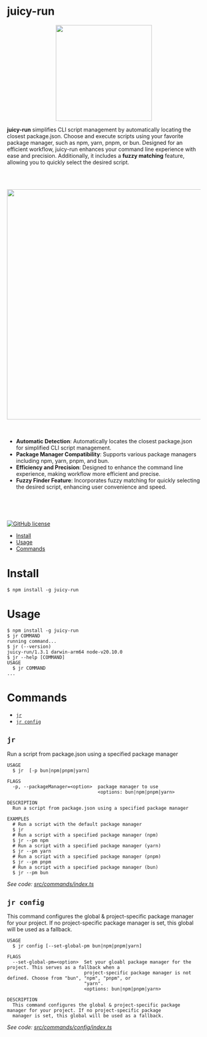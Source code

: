 juicy-run
=================
<div align="center">
  <img src="https://github.com/juicyjusung/juicy-run/assets/46892438/66af1e2d-fb19-4862-99cf-a9c0a1433f8d" width="250">
</div>
<p><strong>juicy-run</strong> simplifies CLI script management by automatically locating the closest package.json. Choose and execute scripts using your favorite package manager, such as npm, yarn, pnpm, or bun. Designed for an efficient workflow, juicy-run enhances your command line experience with ease and precision. Additionally, it includes a <strong>fuzzy matching</strong> feature, allowing you to quickly select the desired script.</p>

<br/><br/>

<div align="center">
  <img src="https://github.com/juicyjusung/juicy-run/assets/46892438/0d1bc86f-0b3e-41e6-89bc-70acbc92b4ce" width="600">
</div>

<br/>
<br/>

- **Automatic Detection**: Automatically locates the closest package.json for simplified CLI script management.
- **Package Manager Compatibility**: Supports various package managers including npm, yarn, pnpm, and bun.
- **Efficiency and Precision**: Designed to enhance the command line experience, making workflow more efficient and precise.
- **Fuzzy Finder Feature**: Incorporates fuzzy matching for quickly selecting the desired script, enhancing user convenience and speed.
  
<br/><br/><br/>

[![GitHub license](https://img.shields.io/github/license/oclif/hello-world)](https://github.com/oclif/hello-world/blob/main/LICENSE)

<!-- toc -->
* [Install](#install)
* [Usage](#usage)
* [Commands](#commands)
<!-- tocstop -->
# Install
```sh-session
$ npm install -g juicy-run
```


# Usage
<!-- usage -->
```sh-session
$ npm install -g juicy-run
$ jr COMMAND
running command...
$ jr (--version)
juicy-run/1.3.1 darwin-arm64 node-v20.10.0
$ jr --help [COMMAND]
USAGE
  $ jr COMMAND
...
```
<!-- usagestop -->
# Commands
<!-- commands -->
* [`jr`](#jr)
* [`jr config`](#jr-config)

## `jr`

Run a script from package.json using a specified package manager

```
USAGE
  $ jr  [-p bun|npm|pnpm|yarn]

FLAGS
  -p, --packageManager=<option>  package manager to use
                                 <options: bun|npm|pnpm|yarn>

DESCRIPTION
  Run a script from package.json using a specified package manager

EXAMPLES
  # Run a script with the default package manager
  $ jr
  # Run a script with a specified package manager (npm)
  $ jr --pm npm
  # Run a script with a specified package manager (yarn)
  $ jr --pm yarn
  # Run a script with a specified package manager (pnpm)
  $ jr --pm pnpm
  # Run a script with a specified package manager (bun)
  $ jr --pm bun
```

_See code: [src/commands/index.ts](https://github.com/juicyjusung/juicy-run/blob/v1.3.1/src/commands/index.ts)_

## `jr config`

This command configures the global & project-specific package manager for your project. If no project-specific package manager is set, this global will be used as a fallback.

```
USAGE
  $ jr config [--set-global-pm bun|npm|pnpm|yarn]

FLAGS
  --set-global-pm=<option>  Set your gloabl package manager for the project. This serves as a fallback when a
                            project-specific package manager is not defined. Choose from "bun", "npm", "pnpm", or
                            "yarn".
                            <options: bun|npm|pnpm|yarn>

DESCRIPTION
  This command configures the global & project-specific package manager for your project. If no project-specific package
  manager is set, this global will be used as a fallback.
```

_See code: [src/commands/config/index.ts](https://github.com/juicyjusung/juicy-run/blob/v1.3.1/src/commands/config/index.ts)_
<!-- commandsstop -->
